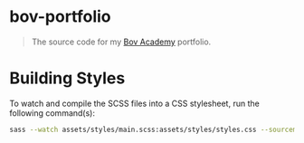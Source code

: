 # bov-portfolio

> The source code for my [Bov Academy](https://bovacademy.com/) portfolio.

# Building Styles

To watch and compile the SCSS files into a CSS stylesheet, run the following command(s):

```bash
sass --watch assets/styles/main.scss:assets/styles/styles.css --sourcemap=none
```
